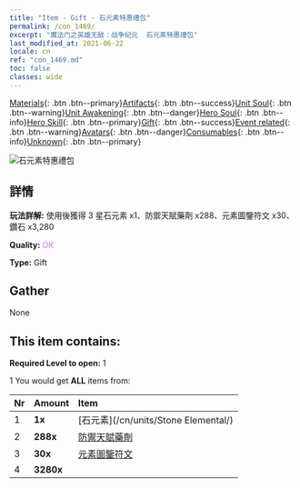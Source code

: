 ```yaml
---
title: "Item - Gift - 石元素特惠禮包"
permalink: /con_1469/
excerpt: "魔法门之英雄无敌：战争纪元  石元素特惠禮包"
last_modified_at: 2021-06-22
locale: cn
ref: "con_1469.md"
toc: false
classes: wide
---
```

 [Materials](/ItemsCN/){: .btn .btn--primary}[Artifacts](/ItemsCN/Artifacts/){: .btn .btn--success}[Unit Soul](/ItemsCN/UnitSoul/){: .btn .btn--warning}[Unit Awakening](/ItemsCN/UnitAwakening/){: .btn .btn--danger}[Hero Soul](/ItemsCN/HeroSoul/){: .btn .btn--info}[Hero Skill](/ItemsCN/HeroSkill/){: .btn .btn--primary}[Gift](/ItemsCN/Gift/){: .btn .btn--success}[Event related](/ItemsCN/Events/){: .btn .btn--warning}[Avatars](/ItemsCN/Avatars/){: .btn .btn--danger}[Consumables](/ItemsCN/Consumables/){: .btn .btn--info}[Unknown](/ItemsCN/Unknown/){: .btn .btn--primary}

 ![石元素特惠禮包](/images/t/i_907083.png)

## 詳情
 **玩法詳解:** 使用後獲得 3 星石元素 x1、防禦天賦藥劑 x288、元素圖鑒符文 x30、鑽石 x3,280

 **Quality:** <span style="color: #DA70D6">OK</span>

 **Type:** Gift

## Gather

  None

## This item contains:

 **Required Level to open:** 1

 1 You would get **ALL** items  from:

  | Nr | Amount |     Item    |
  |:---|:-------|:------------|
  | 1 |  **1x** | [石元素](/cn/units/Stone Elemental/) |  | 
  | 2 |  **288x** | [防禦天賦藥劑](/cn/Items/con_787/) |  | 
  | 3 |  **30x** | [元素圖鑒符文](/cn/Items/con_791/) |  | 
  | 4 |  **3280x** | <i class="fas fa-gem"/> |  | 
